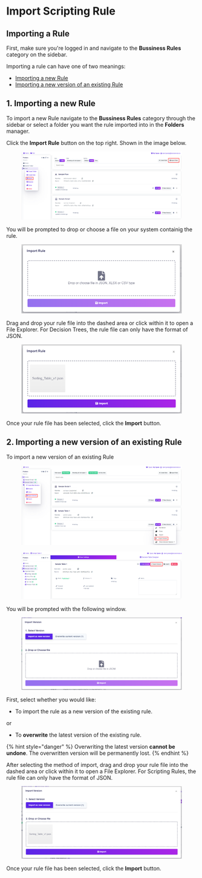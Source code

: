 # Import Scripting Rule

## Importing a Rule

First, make sure you're logged in and navigate to the **Bussiness Rules** category on the sidebar. &#x20;

Importing a rule can have one of two meanings:

* [Importing a new Rule](import-scripting-rule.md#1.-importing-a-new-rule)
* [Importing a new version of an existing Rule](import-scripting-rule.md#2.-importing-a-new-version-of-an-existing-rule)&#x20;

## 1. Importing a new Rule

To import a new Rule navigate to the **Bussiness Rules** category through the sidebar or select a folder you want the rule imported into in the **Folders** manager.

Click the **Import Rule** button on the top right. Shown in the image below.

<figure><img src="../../.gitbook/assets/image (225).png" alt=""><figcaption></figcaption></figure>

You will be prompted to drop or choose a file on your system containig the rule.

<figure><img src="../../.gitbook/assets/image (121).png" alt=""><figcaption></figcaption></figure>

Drag and drop your rule file into the dashed area or click within it to open a File Explorer. For Decision Trees, the rule file can only have the format of JSON.

<figure><img src="../../.gitbook/assets/image (84).png" alt=""><figcaption></figcaption></figure>

Once your rule file has been selected, click the **Import** button.



## 2. Importing a new version of an existing Rule

To import a new version of an existing Rule

<figure><img src="../../.gitbook/assets/image (251).png" alt=""><figcaption></figcaption></figure>

<figure><img src="../../.gitbook/assets/image (68) (1).png" alt=""><figcaption></figcaption></figure>

You will be prompted with the following window.

<figure><img src="../../.gitbook/assets/image (120).png" alt=""><figcaption></figcaption></figure>

First, select whether you would like:

* To import the rule as a new version of the existing rule.

or

* To **overwrite** the latest version of the existing rule.

{% hint style="danger" %}
Overwriting the latest version **cannot be undone**. The overwritten version will be permanently lost.
{% endhint %}

After selecting the method of import, drag and drop your rule file into the dashed area or click within it to open a File Explorer. For Scripting Rules, the rule file can only have the format of JSON.

<figure><img src="../../.gitbook/assets/image (32) (1).png" alt=""><figcaption></figcaption></figure>

Once your rule file has been selected, click the **Import** button.
